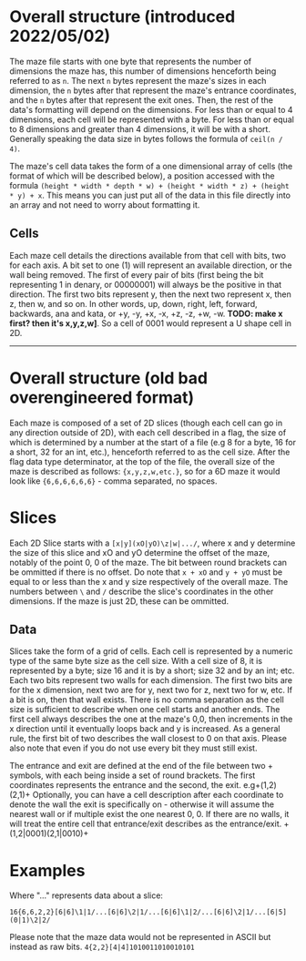 
# Overall structure (introduced 2022/05/02)
The maze file starts with one byte that represents the number of dimensions the maze has, this number of dimensions henceforth being referred to as `n`. The next `n` bytes represent the maze's sizes in each dimension, the `n` bytes after that represent the maze's entrance coordinates, and the `n` bytes after that represent the exit ones. Then, the rest of the data's formatting will depend on the dimensions. For less than or equal to 4 dimensions, each cell will be represented with a byte. For less than or equal to 8 dimensions and greater than 4 dimensions, it will be with a short. Generally speaking the data size in bytes follows the formula of `ceil(n / 4)`.

The maze's cell data takes the form of a one dimensional array of cells (the format of which will be described below), a position accessed with the formula `(height * width * depth * w) + (height * width * z) + (height * y) + x`. This means you can just put all of the data in this file directly into an array and not need to worry about formatting it.

## Cells
Each maze cell details the directions available from that cell with bits, two for each axis. A bit set to one (1) will represent an available direction, or the wall being removed. The first of every pair of bits (first being the bit representing 1 in denary, or 00000001) will always be the positive in that direction. The first two bits represent y, then the next two represent x, then z, then w, and so on. In other words, up, down, right, left, forward, backwards, ana and kata, or +y, -y, +x, -x, +z, -z, +w, -w. **TODO: make x first? then it's x,y,z,w]**. So a cell of 0001 would represent a U shape cell in 2D.

----------------------------------------------------------------------------------

# Overall structure (old bad overengineered format)
Each maze is composed of a set of 2D slices (though each cell can go in any direction outside of 2D), with each cell described in a flag, the size of which is determined by a number at the start of a file (e.g 8 for a byte, 16 for a short, 32 for an int, etc.), henceforth referred to as the cell size. After the flag data type determinator, at the top of the file, the overall size of the maze is described as follows: `{x,y,z,w,etc.}`, so for a 6D maze it would look like `{6,6,6,6,6,6}` - comma separated, no spaces.

# Slices
Each 2D Slice starts with a `[x|y](xO|yO)\z|w|.../`, where x and y determine the size of this slice and xO and yO determine the offset of the maze, notably of the point 0, 0 of the maze. The bit between round brackets can be ommitted if there is no offset. Do note that `x + xO` and `y + yO` must be equal to or less than the x and y size respectively of the overall maze.
The numbers between `\` and `/` describe the slice's coordinates in the other dimensions. If the maze is just 2D, these can be ommitted.

## Data
Slices take the form of a grid of cells. Each cell is represented by a numeric type of the same byte size as the cell size. With a cell size of 8, it is represented by a byte; size 16 and it is by a short; size 32 and by an int; etc. Each two bits represent two walls for each dimension. The first two bits are for the x dimension, next two are for y, next two for z, next two for w, etc. If a bit is on, then that wall exists. There is no comma separation as the cell size is sufficient to describe when one cell starts and another ends. The first cell always describes the one at the maze's 0,0, then increments in the x direction until it eventually loops back and y is increased. As a general rule, the first bit of two describes the wall closest to 0 on that axis. Please also note that even if you do not use every bit they must still exist.

The entrance and exit are defined at the end of the file between two + symbols, with each being inside a set of round brackets. The first coordinates represents the entrance and the second, the exit. e.g+(1,2)(2,1)+ Optionally, you can have a cell description after each coordinate to denote the wall the exit is specifically on - otherwise it will assume the nearest wall or if multiple exist the one nearest 0, 0. If there are no walls, it will treat the entire cell that entrance/exit describes as the entrance/exit. +(1,2|0001)(2,1|0010)+

# Examples
Where "..." represents data about a slice:

```16{6,6,2,2}[6|6]\1|1/...[6|6]\2|1/...[6|6]\1|2/...[6|6]\2|1/...[6|5](0|1)\2|2/```

Please note that the maze data would not be represented in ASCII but instead as raw bits.
```4{2,2}[4|4]1010011010010101```
